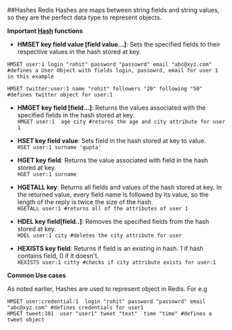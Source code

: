 ##Hashes
Redis Hashes are maps between string fields and string values, so they are the perfect data type to represent objects.

__Important [Hash](http://redis.io/commands#hash) functions__

* __HMSET key field value [field value...]__: Sets the specified fields to their respective values in the hash stored at key. 

```
HMSET user:1 login "rohit" password "passowrd" email "abc@xyz.com" #defines a User Object with fields login, passowrd, email for user 1 in this example  

HMSET twitter:user:1 name "rohit" followers "20" following "50" #defines twitter object for user:1
```

* __HMGET key field [field...]__: Returns the values associated with the specified fields in the hash stored at key.  
`HMGET user:1  age city #returns the age and city attribute for user 1`

* __HSET key field value__: Sets field in the hash stored at key to value.  
`HSET user:1 surname 'gupta'`

* __HGET key field__: Returns the value associated with field in the hash stored at key.  
`HGET user:1 surname`

* __HGETALL key__: Returns all fields and values of the hash stored at key. In the returned value, every field name is followed by its value, so the length of the reply is twice the size of the hash.  
`HGETALL user:1 #returns all of the attributes of user 1`

* __HDEL key field[field..]__: Removes the specified fields from the hash stored at key.  
`HDEL user:1 city #deletes the city attribute for user`

* __HEXISTS key field__: Returns if field is an existing in hash. 1 if hash contains field, 0 if it doesn't.  
`HEXISTS user:1 citty #checks if city attribute exists for user:1`

__Common Use cases__

As noted earlier, Hashes are used to represent object in Redis. For e.g
```
HMSET user:credential:1  login "rohit" password "passowrd" email "abc@xyz.com" #defines credentials for user1
HMSET tweet:101  user "user1" tweet "text"  time "time" #defines a tweet object

```



 